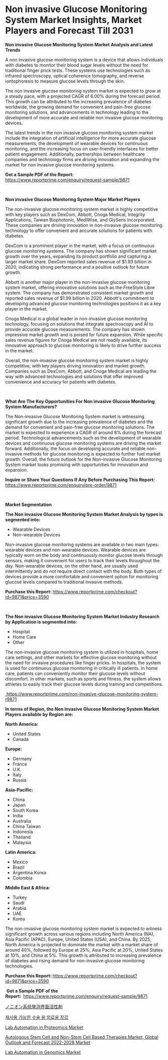 <p><h1>Non invasive Glucose Monitoring System Market Insights, Market Players and Forecast Till 2031</h1></p><p><strong>Non invasive Glucose Monitoring System Market Analysis and Latest Trends</strong></p>
<p><p>A non invasive glucose monitoring system is a device that allows individuals with diabetes to monitor their blood sugar levels without the need for traditional finger prick tests. These systems use technologies such as infrared spectroscopy, optical coherence tomography, and reverse iontophoresis to measure glucose levels through the skin.</p><p>The non invasive glucose monitoring system market is expected to grow at a steady pace, with a projected CAGR of 6.00% during the forecast period. This growth can be attributed to the increasing prevalence of diabetes worldwide, the growing demand for convenient and pain-free glucose monitoring solutions, and advancements in technology leading to the development of more accurate and reliable non invasive glucose monitoring devices.</p><p>The latest trends in the non invasive glucose monitoring system market include the integration of artificial intelligence for more accurate glucose measurements, the development of wearable devices for continuous monitoring, and the increasing focus on user-friendly interfaces for better patient engagement. Additionally, partnerships between healthcare companies and technology firms are driving innovation and expanding the market for non invasive glucose monitoring systems.</p></p>
<p><strong>Get a Sample PDF of the Report:&nbsp;</strong> <a href="https://www.reportprime.com/enquiry/request-sample/9871">https://www.reportprime.com/enquiry/request-sample/9871</a></p>
<p>&nbsp;</p>
<p><strong>Non invasive Glucose Monitoring System Major Market Players</strong></p>
<p><p>The non-invasive glucose monitoring system market is highly competitive with key players such as DexCom, Abbott, Cnoga Medical, Integrity Applications, Taiwan Biophotonic, MediWise, and GlySens Incorporated. These companies are driving innovation in non-invasive glucose monitoring technology to offer convenient and accurate solutions for patients with diabetes.</p><p>DexCom is a prominent player in the market, with a focus on continuous glucose monitoring systems. The company has shown significant market growth over the years, expanding its product portfolio and capturing a larger market share. DexCom reported sales revenue of $1.93 billion in 2020, indicating strong performance and a positive outlook for future growth.</p><p>Abbott is another major player in the non-invasive glucose monitoring system market, offering innovative solutions such as the FreeStyle Libre system. The company has demonstrated consistent market growth and reported sales revenue of $1.99 billion in 2020. Abbott's commitment to developing advanced glucose monitoring technologies positions it as a key player in the market.</p><p>Cnoga Medical is a global leader in non-invasive glucose monitoring technology, focusing on solutions that integrate spectroscopy and AI to provide accurate glucose measurements. The company has shown impressive market growth and is poised for future expansion. While specific sales revenue figures for Cnoga Medical are not readily available, its innovative approach to glucose monitoring is likely to drive further success in the market.</p><p>Overall, the non-invasive glucose monitoring system market is highly competitive, with key players driving innovation and market growth. Companies such as DexCom, Abbott, and Cnoga Medical are leading the way with advanced technologies and solutions that offer improved convenience and accuracy for patients with diabetes.</p></p>
<p>&nbsp;</p>
<p><strong>What Are The Key Opportunities For Non invasive Glucose Monitoring System Manufacturers?</strong></p>
<p><p>The Non-invasive Glucose Monitoring System market is witnessing significant growth due to the increasing prevalence of diabetes and the demand for convenient and pain-free glucose monitoring solutions. The market is expected to experience a CAGR of around 8% during the forecast period. Technological advancements such as the development of wearable devices and continuous glucose monitoring systems are driving the market forward. Additionally, the focus on developing accurate and reliable non-invasive methods for glucose monitoring is expected to further fuel market growth. Overall, the future outlook for the Non-invasive Glucose Monitoring System market looks promising with opportunities for innovation and expansion.</p></p>
<p><strong>Inquire or Share Your Questions If Any Before Purchasing This Report:</strong> <a href="https://www.reportprime.com/enquiry/pre-order/9871">https://www.reportprime.com/enquiry/pre-order/9871</a></p>
<p>&nbsp;</p>
<p><strong>Market Segmentation</strong></p>
<p><strong>The Non invasive Glucose Monitoring System Market Analysis by types is segmented into:</strong></p>
<p><ul><li>Wearable Devices</li><li>Non-wearable Devices</li></ul></p>
<p><p>Non-invasive glucose monitoring systems are available in two main types: wearable devices and non-wearable devices. Wearable devices are typically worn on the body and continuously monitor glucose levels through sensors, making it convenient for users to track their levels throughout the day. Non-wearable devices, on the other hand, are usually used intermittently and do not require direct contact with the body. Both types of devices provide a more comfortable and convenient option for monitoring glucose levels compared to traditional invasive methods.</p></p>
<p><strong>Purchase this Report:&nbsp;</strong><a href="https://www.reportprime.com/checkout?id=9871&price=3590">https://www.reportprime.com/checkout?id=9871&price=3590</a></p>
<p>&nbsp;</p>
<p><strong>The Non invasive Glucose Monitoring System Market Industry Research by Application is segmented into:</strong></p>
<p><ul><li>Hospital</li><li>Home Care</li><li>Other</li></ul></p>
<p><p>The non-invasive glucose monitoring system is utilized in hospitals, home care settings, and other markets for effective glucose monitoring without the need for invasive procedures like finger pricks. In hospitals, the system is used for continuous glucose monitoring in critically ill patients. In home care, patients can conveniently monitor their glucose levels without discomfort. In other markets, such as sports and fitness, the system allows athletes to easily track their glucose levels during training and competitions.</p></p>
<p><a href="https://www.reportprime.com/non-invasive-glucose-monitoring-system-r9871">&nbsp;https://www.reportprime.com/non-invasive-glucose-monitoring-system-r9871</a></p>
<p><strong>In terms of Region, the Non invasive Glucose Monitoring System Market Players available by Region are:</strong></p>
<p>
    <p> <strong> North America: </strong>
        <ul>
            <li>United States</li>
            <li>Canada</li>
        </ul>
        </p> 
    <p> <strong> Europe: </strong>
        <ul>
            <li>Germany</li>
            <li>France</li>
            <li>U.K.</li>
            <li>Italy</li>
            <li>Russia</li>
        </ul>
        </p> 
    <p> <strong> Asia-Pacific: </strong>
        <ul>
            <li>China</li>
            <li>Japan</li>
            <li>South Korea</li>
            <li>India</li>
            <li>Australia</li>
            <li>China Taiwan</li>
            <li>Indonesia</li>
            <li>Thailand</li>
            <li>Malaysia</li>
        </ul>
        </p> 
    <p> <strong> Latin America: </strong>
        <ul>
            <li>Mexico</li>
            <li>Brazil</li>
            <li>Argentina Korea</li>
            <li>Colombia</li>
        </ul>
        </p> 
    <p> <strong> Middle East & Africa: </strong>
        <ul>
            <li>Turkey</li>
            <li>Saudi</li>
            <li>Arabia</li>
            <li>UAE</li>
            <li>Korea</li>
        </ul>
    </p>
    </p>
<p><p>The non-invasive glucose monitoring system market is expected to witness significant growth across various regions including North America (NA), Asia Pacific (APAC), Europe, United States (USA), and China. By 2025, North America is projected to dominate the market with a market share of around 40%, followed by Europe at 25%, Asia Pacific at 20%, United States at 10%, and China at 5%. This growth is attributed to increasing prevalence of diabetes and rising demand for non-invasive glucose monitoring technologies.</p></p>
<p><strong>Purchase this Report: </strong><a href="https://www.reportprime.com/checkout?id=9871&price=3590">https://www.reportprime.com/checkout?id=9871&price=3590</a></p>
<p>&nbsp;<strong>Get a Sample PDF of the Report:&nbsp;&nbsp;</strong><a href="https://www.reportprime.com/enquiry/request-sample/9871">https://www.reportprime.com/enquiry/request-sample/9871</a></p>
<p><strong></strong></p>
<p><p><a href="https://github.com/RodHoppe07/Market-Research-Report-List-3/blob/main/661198685742.md">ノニオン系低発泡界面活性剤</a></p><p><a href="https://github.com/khairinauzunul/Market-Research-Report-List-2/blob/main/7963768106418.md">재사용 가능한 수술 용 의료용 장갑</a></p><p><a href="https://github.com/khlifeservices/Market-Research-Report-List-2/blob/main/lab-automation-in-proteomics-market.md">Lab Automation in Proteomics Market</a></p><p><a href="https://issuu.com/reportprime-2/docs/autologous-stem-cell-and-non-stem-c_5c9728ac52cec0">Autologous Stem Cell and Non-Stem Cell Based Therapies Market, Global Outlook and Forecast 2022-2028 Market</a></p><p><a href="https://github.com/EveKerluke2023/Market-Research-Report-List-2/blob/main/lab-automation-in-genomics-market.md">Lab Automation in Genomics Market</a></p></p>